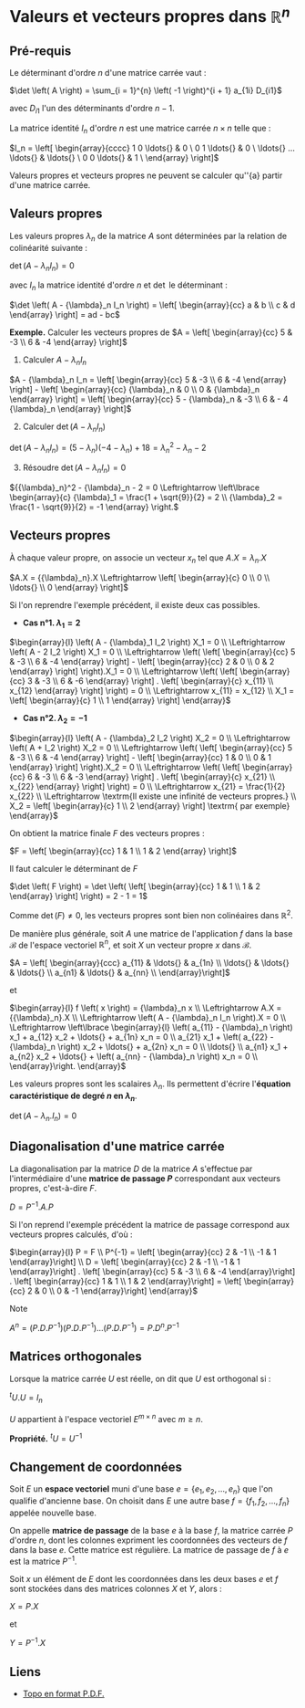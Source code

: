 # Valeurs et vecteurs propres dans $\mathbb{R}^n$

## Pré-requis

Le déterminant d'ordre $n$ d'une matrice carrée vaut :

$\det \left( A \right) = \sum_{i = 1}^{n} \left( -1 \right)^{i + 1} a_{1i} D_{i1}$

avec $D_{i1}$ l'un des déterminants d'ordre $n - 1$.

La matrice identité $I_n$ d'ordre $n$ est une matrice carrée $n \times n$ telle que :

$I_n = \left[ \begin{array}{cccc} 1 $0$ \ldots{} & 0 \\ 0 $1$ \ldots{} & 0 \\ \ldots{} $\ldots{}$ \ldots{} & \ldots{} \\ 0 $0$ \ldots{} & 1 \\ \end{array} \right]$

Valeurs propres et vecteurs propres ne peuvent se calculer qu'\'{a} partir d'une matrice carrée.

## Valeurs propres

Les valeurs propres ${\lambda}_n$ de la matrice $A$ sont déterminées par la relation de colinéarité suivante :

$\det \left( A - {\lambda}_n I_n \right) = 0$

avec $I_n$ la matrice identité d'ordre $n$ et $\det$ le déterminant :

$\det \left( A - {\lambda}_n I_n \right) = \left[ \begin{array}{cc} a & b \\ c & d \end{array} \right] = ad - bc$

**Exemple.** Calculer les vecteurs propres de $A = \left[ \begin{array}{cc} 5 & -3 \\ 6 & -4 \end{array} \right]$

1. Calculer $A - {\lambda}_n I_n$

$A - {\lambda}_n I_n = \left[ \begin{array}{cc} 5 & -3 \\ 6 & -4 \end{array} \right] - \left[ \begin{array}{cc} {\lambda}_n & 0 \\ 0 & {\lambda}_n \end{array} \right] = \left[ \begin{array}{cc} 5 - {\lambda}_n & -3 \\ 6 & - 4 {\lambda}_n \end{array} \right]$

2. Calculer $\det \left( A - {\lambda}_n I_n \right)$

$\det \left( A - {\lambda}_n I_n \right) = \left( 5 - {\lambda}_n \right) \left( -4 - {\lambda}_n \right) + 18 = {{\lambda}_n}^2 - {\lambda}_n - 2$

3. Résoudre $\det \left( A - {\lambda}_n I_n \right) = 0$

${{\lambda}_n}^2 - {\lambda}_n - 2 = 0 \Leftrightarrow \left\lbrace \begin{array}{c} {\lambda}_1 = \frac{1 + \sqrt{9}}{2} = 2 \\ {\lambda}_2 = \frac{1 - \sqrt{9}}{2} = -1 \end{array} \right.$

## Vecteurs propres

À chaque valeur propre, on associe un vecteur $x_n$ tel que $A.X = {{\lambda}_n}.X$

$A.X = {{\lambda}_n}.X \Leftrightarrow \left[ \begin{array}{c} 0 \\ 0 \\ \ldots{} \\ 0 \end{array} \right]$

Si l'on reprendre l'exemple précédent, il existe deux cas possibles.

- **Cas n°1. ${\lambda}_1 = 2$** 

$\begin{array}{l} \left( A - {\lambda}_1 I_2 \right) X_1 = 0 \\ \Leftrightarrow \left( A - 2 I_2 \right) X_1 = 0 \\ \Leftrightarrow \left( \left[ \begin{array}{cc} 5 & -3 \\ 6 & -4 \end{array} \right] - \left[ \begin{array}{cc} 2 & 0 \\ 0 & 2 \end{array} \right] \right).X_1 = 0 \\ \Leftrightarrow \left( \left[ \begin{array}{cc} 3 & -3 \\ 6 & -6 \end{array} \right] . \left[ \begin{array}{c} x_{11} \\ x_{12} \end{array} \right] \right) = 0 \\ \Leftrightarrow x_{11} = x_{12} \\ X_1 = \left[ \begin{array}{c} 1 \\ 1 \end{array} \right] \end{array}$

- **Cas n°2. ${\lambda}_2 = -1$**

$\begin{array}{l} \left( A - {\lambda}_2 I_2 \right) X_2 = 0 \\ \Leftrightarrow \left( A + I_2 \right) X_2 = 0 \\ \Leftrightarrow \left( \left[ \begin{array}{cc} 5 & -3 \\ 6 & -4 \end{array} \right] - \left[ \begin{array}{cc} 1 & 0 \\ 0 & 1 \end{array} \right] \right).X_2 = 0 \\ \Leftrightarrow \left( \left[ \begin{array}{cc} 6 & -3 \\ 6 & -3 \end{array} \right] . \left[ \begin{array}{c} x_{21} \\ x_{22} \end{array} \right] \right) = 0 \\ \Leftrightarrow x_{21} = \frac{1}{2} x_{22} \\ \Leftrightarrow \textrm{Il existe une infinité de vecteurs propres.} \\ X_2 = \left[ \begin{array}{c} 1 \\ 2 \end{array} \right] \textrm{ par exemple} \end{array}$

On obtient la matrice finale $F$ des vecteurs propres :

$F = \left[ \begin{array}{cc} 1 & 1 \\ 1 & 2 \end{array} \right]$

Il faut calculer le déterminant de $F$

$\det \left( F \right) = \det \left( \left[  \begin{array}{cc} 1 & 1 \\ 1 & 2  \end{array} \right] \right) = 2 - 1 = 1$

Comme $\det \left( F \right) \neq 0$, les vecteurs propres sont bien non colinéaires dans $\mathbb{R}^2$.

De manière plus générale, soit $A$ une matrice de l'application $f$ dans la base $\mathcal{B}$ de l'espace vectoriel $\mathbb{R}^n$, et soit $X$ un vecteur propre $x$ dans $\mathcal{B}$.

$A = \left[ \begin{array}{ccc} a_{11} & \ldots{} & a_{1n} \\ \ldots{} & \ldots{} & \ldots{} \\ a_{n1} & \ldots{} & a_{nn} \\ \end{array}\right]$

et

$\begin{array}{l} f \left( x \right) = {\lambda}_n x \\ \Leftrightarrow A.X = {{\lambda}_n}.X \\ \Leftrightarrow \left( A - {\lambda}_n I_n \right).X = 0 \\ \Leftrightarrow \left\lbrace \begin{array}{l} \left( a_{11} - {\lambda}_n \right) x_1 + a_{12} x_2 + \ldots{} + a_{1n} x_n = 0 \\ a_{21} x_1 + \left( a_{22} - {\lambda}_n \right) x_2 + \ldots{} + a_{2n} x_n = 0 \\ \ldots{} \\ a_{n1} x_1 + a_{n2} x_2 + \ldots{} + \left( a_{nn} - {\lambda}_n \right) x_n = 0 \\ \end{array}\right.  \end{array}$

Les valeurs propres sont les scalaires ${\lambda}_n$. Ils permettent d'écrire l'**équation caractéristique de degré $n$ en ${\lambda}_n$**.

$\det \left( A - {{\lambda}_n}.{I_n} \right) = 0$

## Diagonalisation d'une matrice carrée

La diagonalisation par la matrice $D$ de la matrice $A$ s'effectue par l'intermédiaire d'une **matrice de passage $P$** correspondant aux vecteurs propres, c'est-à-dire $F$.

$D = P^{-1} . A . P$

Si l'on reprend l'exemple précédent la matrice de passage correspond aux vecteurs propres calculés, d'où :

$\begin{array}{l} P = F \\ P^{-1} = \left[ \begin{array}{cc} 2 & -1 \\ -1 & 1 \end{array}\right] \\ D = \left[ \begin{array}{cc} 2 & -1 \\ -1 & 1 \end{array}\right] . \left[ \begin{array}{cc} 5 & -3 \\ 6 & -4 \end{array}\right] . \left[ \begin{array}{cc} 1 & 1 \\ 1 & 2 \end{array}\right] = \left[ \begin{array}{cc} 2 & 0 \\ 0 & -1 \end{array}\right] \end{array}$

> [!NOTE]
> $A^n = \left( P.D.{P^{-1}} \right) \left( P.D.{P^{-1}} \right) \ldots{} \left( P.D.{P^{-1}} \right) = P.{D^n}.{P^{-1}}$

## Matrices orthogonales

Lorsque la matrice carrée $U$ est réelle, on dit que $U$ est orthogonal si :

${{}^t}U.U = I_n$

$U$ appartient à l'espace vectoriel $E^{m \times n}$ avec $m \geq n$.

**Propriété.** ${{}^t}U = U^{-1}$

## Changement de coordonnées

Soit $E$ un **espace vectoriel** muni d'une base $e = \left\lbrace e_1, e_2, \ldots{}, e_n \right\rbrace$ que l'on qualifie d'ancienne base. On choisit dans $E$ une autre base $f = \left\lbrace f_1, f_2, \ldots{}, f_n \right\rbrace$ appelée nouvelle base.

On appelle **matrice de passage** de la base $e$ à la base $f$, la matrice carrée $P$ d'ordre $n$, dont les colonnes expriment les coordonnées des vecteurs de $f$ dans la base $e$. Cette matrice est régulière. La matrice de passage de $f$ à $e$ est la matrice $P^{-1}$.

Soit $x$ un élément de $E$ dont les coordonnées dans les deux bases $e$ et $f$ sont stockées dans des matrices colonnes $X$ et $Y$, alors :

$X = P.X$

et

$Y = {P^{-1}}.X$

## Liens

- [Topo en format P.D.F.](./PDF/08-Valeurs-et-vecteurs-propres-dans-R-n.pdf)
